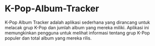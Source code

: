 # K-Pop-Album-Tracker
K-Pop Album Tracker adalah aplikasi sederhana yang dirancang untuk melacak grup K-Pop dan jumlah album yang mereka miliki. Aplikasi ini memungkinkan pengguna untuk melihat informasi tentang grup K-Pop populer dan total album yang mereka rilis. 
